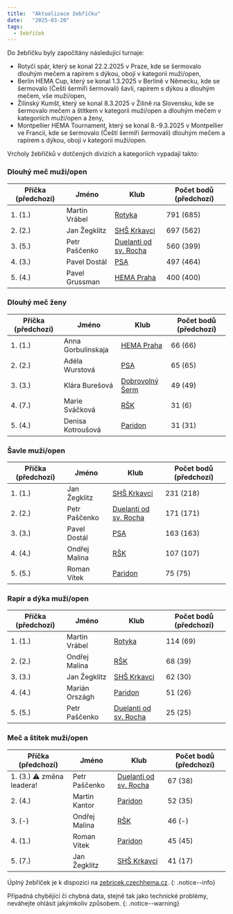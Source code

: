 ```yaml
---
title:  "Aktualizace žebříčku"
date:   "2025-03-20"
tags:
  - žebříček
---
```

Do žebříčku byly započítány následující turnaje:

* Rotyčí spár, který se konal 22.2.2025 v Praze, kde se šermovalo dlouhým mečem a rapírem s dýkou, obojí v kategorii muži/open,
* Berlin HEMA Cup, který se konal 1.3.2025 v Berlíně v Německu, kde se šermovalo (Čeští šermíři šermovali) šavlí, rapírem s dýkou a dlouhým mečem, vše muži/open,
* Žilinský Kumšt, který se konal 8.3.2025 v Žilině na Slovensku, kde se šermovalo mečem a štítkem v kategorii muži/open a dlouhým mečem v kategoriích muži/open a ženy,
* Montpellier HEMA Tournament, který se konal 8.-9.3.2025 v Montpellier ve Francii, kde se šermovalo (Čeští šermíři šermovali) dlouhým mečem a rapírem s dýkou, obojí v kategorii muži/open. 

Vrcholy žebříčků v dotčených divizích a kategoriích vypadají takto:

### Dlouhý meč muži/open

| Příčka (předchozí) | Jméno | Klub | Počet bodů (předchozí) |
|--------|-------|------|------------|
| 1. (1.) | Martin Vrábel | [Rotyka](/kluby/rotyka) | 791 (685) |
| 2. (2.) | Jan Žegklitz | [SHŠ Krkavci](/kluby/shs-krkavci) | 697 (562) |
| 3. (5.) | Petr Paščenko | [Duelanti od sv. Rocha](/kluby/duelanti) | 560 (399) |
| 4. (3.) | Pavel Dostál | [PSA](/kluby/psa) | 497 (464) |
| 5. (4.) | Pavel Grussman | [HEMA Praha](/kluby/hema-praha) | 400 (400) |

### Dlouhý meč ženy

| Příčka (předchozí) | Jméno | Klub | Počet bodů (předchozí) |
|--------|-------|------|------------|
| 1. (1.) | Anna Gorbulinskaja | [HEMA Praha](/kluby/hema-praha) | 66 (66) |
| 2. (2.) | Adéla Wurstová | [PSA](/kluby/psa) | 65 (65) |
| 3. (3.) | Klára Burešová | [Dobrovolný Šerm](/kluby/dobrovolny-serm) | 49 (49) |
| 4. (7.) | Marie Sváčková | [RŠK](/kluby/rsk) | 31 (6) |
| 5. (4.) | Denisa Kotroušová | [Paridon](/kluby/paridon) | 31 (31) |

### Šavle muži/open

| Příčka (předchozí) | Jméno | Klub | Počet bodů (předchozí) |
|--------|-------|------|------------|
| 1. (1.) | Jan Žegklitz | [SHŠ Krkavci](/kluby/shs-krkavci) | 231 (218) |
| 2. (2.) | Petr Paščenko | [Duelanti od sv. Rocha](/kluby/duelanti) | 171 (171) |
| 3. (3.) | Pavel Dostál | [PSA](/kluby/psa) | 163 (163) |
| 4. (4.) | Ondřej Malina | [RŠK](/kluby/rsk) | 107 (107) |
| 5. (5.) | Roman Vítek | [Paridon](/kluby/paridon) | 75 (75) |

### Rapír a dýka muži/open

| Příčka (předchozí) | Jméno | Klub | Počet bodů (předchozí) |
|--------|-------|------|------------|
| 1. (1.) | Martin Vrábel | [Rotyka](/kluby/rotyka) | 114 (69) |
| 2. (2.) | Ondřej Malina | [RŠK](/kluby/rsk) | 68 (39) |
| 3. (3.) | Jan Žegklitz | [SHŠ Krkavci](/kluby/shs-krkavci) | 62 (30) |
| 4. (4.) | Marián Országh | [Paridon](/kluby/paridon) | 51 (26) |
| 5. (5.) | Petr Paščenko | [Duelanti od sv. Rocha](/kluby/duelanti) | 25 (25) |

### Meč a štítek muži/open

| Příčka (předchozí) | Jméno | Klub | Počet bodů (předchozí) |
|--------|-------|------|------------|
| 1. (3.) ⚠️ změna leadera! | Petr Paščenko | [Duelanti od sv. Rocha](/kluby/duelanti) | 67 (38) |
| 2. (4.) | Martin Kantor | [Paridon](/kluby/paridon) | 52 (35) |
| 3. (-) | Ondřej Malina | [RŠK](/kluby/rsk) | 46 (-) |
| 4. (1.) | Roman Vítek | [Paridon](/kluby/paridon) | 45 (45) |
| 5. (7.) | Jan Žegklitz | [SHŠ Krkavci](/kluby/shs-krkavci) | 41 (17) |

Úplný žebříček je k dispozici na [zebricek.czechhema.cz](https://zebricek.czechhema.cz).
{: .notice--info}

Případná chybějící či chybná data, stejně tak jako technické problémy, neváhejte ohlásit jakýmkoliv způsobem.
{: .notice--warning}